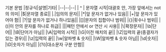 기본 문법
|정규식|설명|기타|
|--|--|--|
| ^ | 문자열 시작|대괄호 안, 가장 앞에서는 not의 의미|
|$|문자열 종료||
|.|임의의 문자||
|\*|앞 문자가 없거나 있음||
|+|앞 문자가 있어야 함||
|?|앞 문자가 없거나 하나있음||
|[]|문자의 집합이나 범위||
|{}|횟수나 범위||
|()|이 안의 문자를 하나로 취급||
|\||패턴 안에서 or 연산 시 사용||
|\\|확장문자||
|\\b|단어||
|\\B|단어가 아님||
|\\A|입력의 시작||
|\\G|이전 매치의 끝||
|\\Z|입력의 끝(종결자가 있는 경우)||
|\\z|입력의 끝||
|\\w|알파벳 & 숫자||
|\\W|알파벳 & 숫자 아님||
|\\d|숫자||
|\\D|숫자가 아님||
|(?i)|대소문자 구분 안함||
